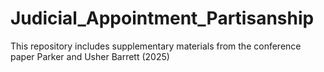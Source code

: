 # Judicial_Appointment_Partisanship
This repository includes supplementary materials from the conference paper Parker and Usher Barrett (2025)
